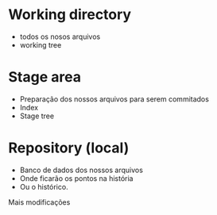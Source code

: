 # Working directory
- todos os nosos arquivos
- working tree

# Stage area
- Preparação dos nossos arquivos para serem commitados
- Index
- Stage tree

# Repository (local)
- Banco de dados dos nossos arquivos
- Onde ficarão os pontos na história
- Ou o histórico.

Mais modificações
